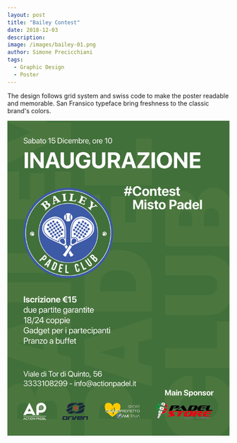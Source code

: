 ```yaml
---
layout: post
title: "Bailey Contest"
date: 2018-12-03
description: 
image: /images/bailey-01.png
author: Simone Precicchiani
tags: 
  - Graphic Design
  - Poster
---
```


The design follows grid system and swiss code to make the poster readable and memorable. San Fransico typeface bring freshness to the classic brand's colors.

![Placeholder](/images/bailey-02.png)